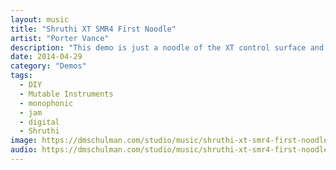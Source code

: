 ```yaml
---
layout: music
title: "Shruthi XT SMR4 First Noodle"
artist: "Porter Vance"
description: "This demo is just a noodle of the XT control surface and SMR-4 filter. I tried to capture some of the squelchy and fat characteristics of this particular board. I plan on using a 4PM filter eventually in the XT, just have to build it first! The sound is straight from the output of the Shruthi into my MOTU interface. The Shruthi is being sequenced by a MIDI-enabled KORG Monotribe. Enjoy!"
date: 2014-04-29
category: "Demos"
tags: 
  - DIY
  - Mutable Instruments
  - monophonic
  - jam
  - digital
  - Shruthi
image: https://dmschulman.com/studio/music/shruthi-xt-smr4-first-noodle.jpg
audio: https://dmschulman.com/studio/music/shruthi-xt-smr4-first-noodle.mp3
---
```

